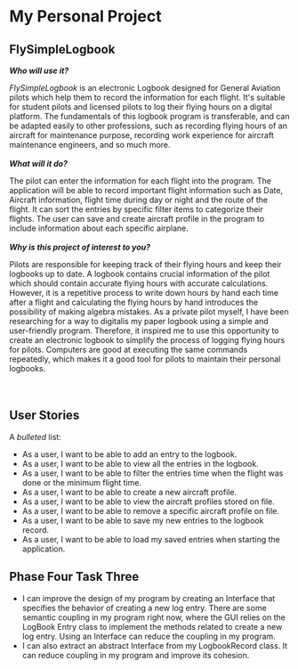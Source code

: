 # My Personal Project

## FlySimpleLogbook


***Who will use it?***

*FlySimpleLogbook* is an electronic Logbook designed for General Aviation pilots which help them to record the
information for each flight. It's suitable for student pilots and licensed pilots to log their flying hours on a
digital platform. The fundamentals of this logbook program is transferable, and can be adapted easily to other 
professions, such as recording flying hours of an aircraft for maintenance purpose, recording work experience 
for aircraft maintenance engineers, and so much more. 
<br>
<br>
***What will it do?***


The pilot can enter the information for each flight into the program. The application will be able to 
record important flight information such as Date, Aircraft information, flight time during day or night and the 
route of the flight. It can sort the entries by specific filter items to categorize their flights. The user can save
and create aircraft profile in the program to include information about each specific airplane.
<br>
<br>
***Why is this project of interest to you?***


Pilots are responsible for keeping track of their flying hours and keep their logbooks up to date. A logbook 
contains crucial information of the pilot which should contain accurate flying hours with accurate calculations. 
However, it is a repetitive process to write down hours by hand each time after a flight and calculating the flying hours by hand
introduces the possibility of making algebra mistakes. As a private pilot myself, I have been researching for a way to 
digitalis my paper logbook using a simple and user-friendly program. Therefore, it inspired me to use this opportunity
to create an electronic logbook to simplify the process of logging flying hours for pilots. Computers are good at executing
the same commands repeatedly, which makes it a good tool for pilots to maintain their personal logbooks.  
<br>
<br>
## User Stories
A *bulleted* list:
- As a user, I want to be able to add an entry to the logbook.
- As a user, I want to be able to view all the entries in the logbook.
- As a user, I want to be able to filter the entries time when the flight was done or the minimum flight time.
- As a user, I want to be able to create a new aircraft profile.
- As a user, I want to be able to view the aircraft profiles stored on file.
- As a user, I want to be able to remove a specific aircraft profile on file.
- As a user, I want to be able to save my new entries to the logbook record.
- As a user, I want to be able to load my saved entries when starting the application.

## Phase Four Task Three
- I can improve the design of my program by creating an Interface that specifies the behavior of creating a new log entry.
There are some semantic coupling in my program right now, where the GUI relies on the LogBook Entry class to implement the methods related to create
a new log entry. Using an Interface can reduce the coupling in my program.
- I can also extract an abstract Interface from my LogbookRecord class. It can reduce coupling in my program and improve its cohesion. 
